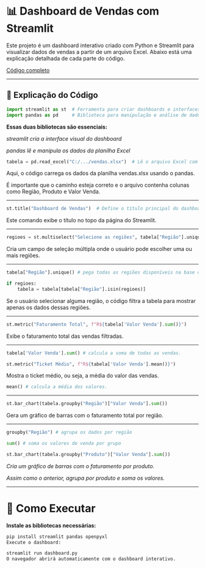 # 📊 Dashboard de Vendas com Streamlit

Este projeto é um dashboard interativo criado com Python e Streamlit para visualizar dados de vendas a partir de um arquivo Excel. Abaixo está uma explicação detalhada de cada parte do código.

[Código completo](main_dashboard.py)

---

## 🧠 Explicação do Código

```python
import streamlit as st  # Ferramenta para criar dashboards e interfaces web em Python
import pandas as pd     # Biblioteca para manipulação e análise de dados
```

**Essas duas bibliotecas são essenciais:**

*streamlit cria a interface visual do dashboard*

*pandas lê e manipula os dados da planilha Excel*

```python
tabela = pd.read_excel("C:/.../vendas.xlsx")  # Lê o arquivo Excel com os dados de vendas
```

Aqui, o código carrega os dados da planilha vendas.xlsx usando o pandas. 

É importante que o caminho esteja correto e o arquivo contenha colunas como Região, Produto e Valor Venda.

---

```python
st.title("Dashboard de Vendas")  # Define o título principal do dashboard
```

Este comando exibe o título no topo da página do Streamlit.

---

```python
regioes = st.multiselect("Selecione as regiões", tabela["Região"].unique())
```

Cria um campo de seleção múltipla onde o usuário pode escolher uma ou mais regiões.

---

```python
tabela["Região"].unique() # pega todas as regiões disponíveis na base de dados.
```

```python
if regioes:
    tabela = tabela[tabela["Região"].isin(regioes)]
```

Se o usuário selecionar alguma região, o código filtra a tabela para mostrar apenas os dados dessas regiões.

---

```python
st.metric("Faturamento Total", f"R${tabela['Valor Venda'].sum()}")
```

Exibe o faturamento total das vendas filtradas.

---

```python
tabela['Valor Venda'].sum() # calcula a soma de todas as vendas.
```

```python
st.metric("Ticket Médio", f"R${tabela['Valor Venda'].mean()}")
```

Mostra o ticket médio, ou seja, a média do valor das vendas.

```python
mean() # calcula a média dos valores.
```

---

```python
st.bar_chart(tabela.groupby("Região")["Valor Venda"].sum())
```

Gera um gráfico de barras com o faturamento total por região.

---

```python
groupby("Região") # agrupa os dados por região
```

```python
sum() # soma os valores de venda por grupo
```

```python
st.bar_chart(tabela.groupby("Produto")["Valor Venda"].sum())
```

*Cria um gráfico de barras com o faturamento por produto.*

*Assim como o anterior, agrupa por produto e soma os valores.*

---

# 🚀 Como Executar

**Instale as bibliotecas necessárias:**

```bash
pip install streamlit pandas openpyxl
Execute o dashboard:
```

```bash
streamlit run dashboard.py
O navegador abrirá automaticamente com o dashboard interativo.
```
